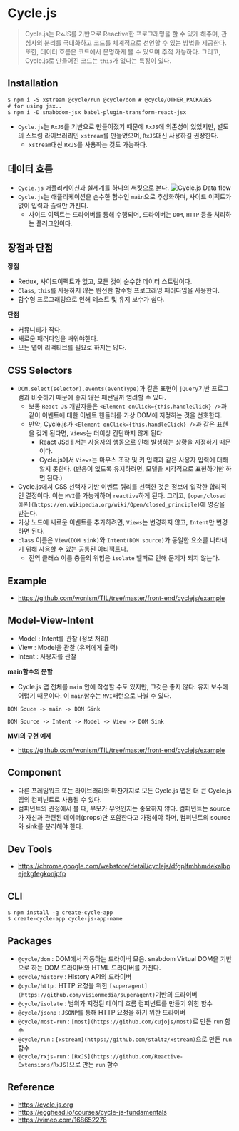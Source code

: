 # Cycle.js
> Cycle.js는 RxJS를 기반으로 Reactive한 프로그래밍을 할 수 있게 해주며, 관심사의 분리를 극대화하고 코드를 체계적으로 선언할 수 있는 방법을 제공한다. 또한, 데이터 흐름은 코드에서 분명하게 볼 수 있으며 추적 가능하다. 그리고, Cycle.js로 만들어진 코드는 `this`가 없다는 특징이 있다.

## Installation
```
$ npm i -S xstream @cycle/run @cycle/dom # @cycle/OTHER_PACKAGES
# for using jsx..
$ npm i -D snabbdom-jsx babel-plugin-transform-react-jsx
```
- `Cycle.js`는 `RxJS`를 기반으로 만들어졌기 때문에 `RxJS`에 의존성이 있었지만, 별도의 스트림 라이브러리인 `xstream`를 만들었으며, `RxJS`대신 사용하길 권장한다.
  - `xstream`대신 `RxJS`를 사용하는 것도 가능하다.

## 데이터 흐름
- `Cycle.js` 애플리케이션과 실세계를 하나의 써킷으로 본다.
![Cycle.js Data flow]('./cycle-dataflow.svg')
- `Cycle.js`는 애플리케이션을 순수한 함수인 `main`으로 추상화하며, 사이드 이펙트가 없이 입력과 출력만 가진다.
  - 사이드 이펙트는 드라이버를 통해 수행되며, 드라이버는 `DOM`, `HTTP` 등을 처리하는 플러그인이다.

## 장점과 단점
__장점__
- Redux, 사이드이펙트가 없고, 모든 것이 순수한 데이터 스트림이다.
- `Class`, `this`를 사용하지 않는 완전한 함수형 프로그래밍 패러다임을 사용한다.
- 함수형 프로그래밍으로 인해 테스트 및 유지 보수가 쉽다.

__단점__
- 커뮤니티가 작다.
- 새로운 패러다임을 배워야한다.
- 모든 앱이 리액티브를 필요로 하지는 않다.

## CSS Selectors
- `DOM.select(selector).events(eventType)`과 같은 표현이 `jQuery`기반 프로그램과 비슷하기 때문에 좋지 않은 패턴일까 염려할 수 있다.
  - 보통 `React JS` 개발자들은 `<Element onClick={this.handleClick} />`과 같이 이벤트에 대한 이벤트 핸들러를 가상 DOM에 지정하는 것을 선호한다.
  - 만약, Cycle.js가 `<Element onClick={this.handleClick} />`과 같은 표현을 갖게 된다면, `Views`는 더이상 간단하지 않게 된다.
    - React JSdㅔ서는 사용자의 행동으로 인해 발생하는 상황을 지정하기 때문이다.
    - Cycle.js에서 `Views`는 마우스 조작 및 키 입력과 같은 사용자 입력에 대해 알지 못한다. (반응이 없도록 유지하려면, 모델을 시각적으로 표현하기만 하면 된다.)
- Cycle.js에서 CSS 선택자 기반 이벤트 쿼리를 선택한 것은 정보에 입각한 합리적인 결정이다. 이는 `MVI`를 가능케하며 `reactive`하게 된다. 그리고, `[open/closed 이론](https://en.wikipedia.org/wiki/Open/closed_principle)`에 영감을 받는다.
- 가상 노드에 새로운 이벤트를 추가하려면, `Views`는 변경하지 않고, `Intent`만 변경하면 된다.
- `class` 이름은 `View(DOM sink)`와 `Intent(DOM source)`가 동일한 요소를 나타내기 위해 사용할 수 있는 공통된 아티팩트다.
  - 전역 클래스 이름 충돌의 위험은 `isolate` 헬퍼로 인해 문제가 되지 않는다.

## Example
- https://github.com/wonism/TIL/tree/master/front-end/cyclejs/example

## Model-View-Intent
- Model : Intent를 관찰 (정보 처리)
- View : Model을 관찰 (유저에게 출력)
- Intent : 사용자를 관찰

__main함수의 분할__
- Cycle.js 앱 전체를 `main` 안에 작성할 수도 있지만, 그것은 좋지 않다. 유지 보수에 어렵기 때문이다. 이 `main`함수는 `MVI`패턴으로 나뉠 수 있다.
```
DOM Souce -> main -> DOM Sink
```
```
DOM Source -> Intent -> Model -> View -> DOM Sink
```

__MVI의 구현 예제__
- https://github.com/wonism/TIL/tree/master/front-end/cyclejs/example

## Component
- 다른 프레임워크 또는 라이브러리와 마찬가지로 모든 Cycle.js 앱은 더 큰 Cycle.js 앱의 컴퍼넌트로 사용될 수 있다.
- 컴퍼넌트의 관점에서 볼 때, 부모가 무엇인지는 중요하지 않다. 컴퍼넌트는 source가 자신과 관련된 데이터(props)만 포함한다고 가정해야 하며, 컴퍼넌트의 source와 sink를 분리해야 한다.

## Dev Tools
- https://chrome.google.com/webstore/detail/cyclejs/dfgplfmhhmdekalbpejekgfegkonjpfp

## CLI
```
$ npm install -g create-cycle-app
$ create-cycle-app cycle-js-app-name
```

## Packages
- `@cycle/dom` : DOM에서 작동하는 드라이버 모음. snabdom Virtual DOM을 기반으로 하는 DOM 드라이버와 HTML 드라이버를 가진다.
- `@cycle/history` : History API의 드라이버
- `@cycle/http` : HTTP 요청을 위한 `[superagent](https://github.com/visionmedia/superagent)`기반의 드라이버
- `@cycle/isolate` : 범위가 지정된 데이터 흐름 컴퍼넌트를 만들기 위한 함수
- `@cycle/jsonp` : `JSONP`를 통해 HTTP 요청을 하기 위한 드라이버
- `@cycle/most-run` : `[most](https://github.com/cujojs/most)`로 만든 `run` 함수
- `@cycle/run` : `[xstream](https://github.com/staltz/xstream)`으로 만든 `run` 함수
- `@cycle/rxjs-run` : `[RxJS](https://github.com/Reactive-Extensions/RxJS)`으로 만든 `run` 함수

## Reference
- https://cycle.js.org
- https://egghead.io/courses/cycle-js-fundamentals
- https://vimeo.com/168652278
